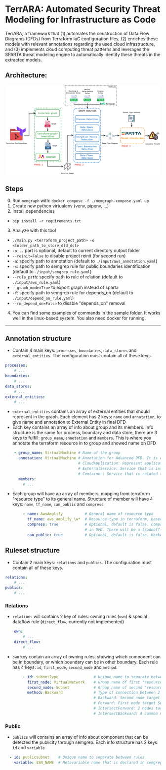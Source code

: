 # TerrARA: Automated Security Threat Modeling for Infrastructure as Code
TerrARA, a framework that (1) automates the construction of Data Flow Diagrams (DFDs) from Terraform IaC configuration files, (2) enriches these models with relevant annotations regarding the used cloud infrastructure, and (3) implements cloud computing threat patterns and leverages the SPARTA threat modeling engine to automatically identify these threats in the extracted models.
## Architecture:
![](./architecture/main.png)

## Steps
0. Run `memgraph` with: `docker compose -f ./memgraph-compose.yaml up`
1. Create new python virtualenv (venv, pipenv, ...)
2. Install dependencies
- `pip install -r requirements.txt`
3. Analyze with this tool
- `./main.py <terraform_project_path> -o <folder_path_to_store_dfd_dot> `
- `-o ..` part is optional, default to current directory output folder
- `--reinit=False` to disable project reinit (for second run)
- `-a`: specify path to annotation (default to `./input/aws_annotation.yaml`)
- `-s`: specify path to semgrep rule for public boundaries identification (default to `./input/semgrep_rule.yaml`)
- `--rule_path`: specify path to rule of relation (default to `./input/aws_rule.yaml`)
- `--graph_mode=True` to export graph instead of sparta
- `-f`: specify path to semgrep rule for depends_on (default to `./input/depend_on_rule.yaml`) 
- `--rm_depend_on=False` to disable "depends_on" removal
4. You can find some examples of commands in the sample folder. It works well in the linux-based system. You also need docker for running.

---
## Annotation structure
- Contain 4 main keys: `processes`, `boundaries`, `data_stores` and `external_entities`. The configuration must contain all of these keys.
```yaml
processes:
    # ...
boundaries:
    # ...
data_stores:
    # ...
external_entities:
    # ...
``` 
- `external_entities` contains an array of external entities that should represent in the graph. Each element has 2 keys: `name` and `annotation`, to give name and annotation to External Entity in final DFD
- Each key contains an array of info about group and its members. Info structure is the same for process, boundary and data store, there are 3 keys to fulfill: `group_name`, `annotation` and `members`. This is where you annotate the terraform resource in to group and showed name on DFD 
```yaml
    - group_name: VirtualMachine # Name of the group
      annotation: VirtualMachine # Annotation for Advanced DFD. It is one of the following:
                                 # CloudApplication: Represent applications/services that have ability of computational in infrastructure, except the virtual machine
                                 # ExternalService: Service that is interracting outside of system
                                 # Container: Service that is related to Container (docker, ECS, ...)
      members:
        # ... 
```
- Each group will have an array of members, mapping from terraform "resource type" to its general name. Structure of member will have 4 keys: `name`, `tf_name`, `can_public` and `compress`
```yaml
        - name: AwsAmplify          # General name of resource type
          tf_name: aws_amplify_\w*  # Resource type in terraform, based on https://registry.terraform.io. This can be string or regex
          compress: true            # Optional, default is false. Compressing matched resource (use with regex tf_name) to a single node 
                                    # in DFD. There will be a tradeoff between Component detection & Data flow detection in this option
          can_public: true          # Optional, default is false. Marked this resource type can be public (accessible by user)
```

## Ruleset structure
- Contain 2 main keys: `relations` and `publics`. The configuration must contain all of these keys.
```yaml
relations:
    # ...
publics:
    # ...
```
### Relations
- `relations` will contains 2 key of rules: owning rules (`own`) & special dataflow rule (`direct_flow`, currently not implemented)
```yaml
    own:
        # ...
    direct_flow:
        # ...
```  
- `own` key contain an array of owning rules, showing which component can be in boundary, or which boundary can be in other boundary. Each rule has 4 keys: `id`, `first_node`, `second_node` and `method`:
```yaml
        - id: subnet2vpc                # Unique name to separate between rules
          first_node: VirtualNetwork    # Group name of first "resource" node to detect
          second_node: Subnet           # Group name of second "resource" node to detect
          method: Backward              # Type of connection between 2 resource. It is one of the following:
                                        # Backward: Second node target First node in dependency graph
                                        # Forward: First node target Second node in dependency graph
                                        # IntersectForward: 2 nodes target a common node (unimplemented)
                                        # IntersectBackward: A common node targets 2 nodes (unimplemented)
```
### Public
- `publics` will contains an array of info about component that can be detected the publicity through semgrep. Each info structure has 2 keys: `id` and `variable`
```yaml
  - id: publicsubnet    # Unique name to separate between rules
    variable: $SN_NAME  # Metavariable name that is declared in semgrep rule (must be resource name)
```
